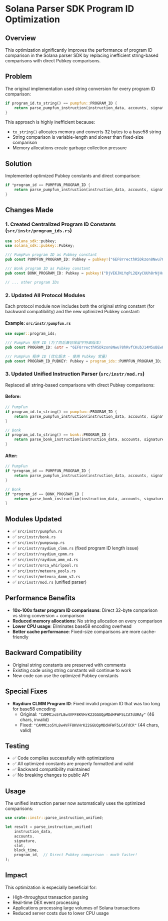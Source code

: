 # Solana Parser SDK Program ID Optimization

## Overview
This optimization significantly improves the performance of program ID comparison in the Solana parser SDK by replacing inefficient string-based comparisons with direct Pubkey comparisons.

## Problem
The original implementation used string conversion for every program ID comparison:
```rust
if program_id.to_string() == pumpfun::PROGRAM_ID {
    return parse_pumpfun_instruction(instruction_data, accounts, signature, slot, block_time);
}
```

This approach is highly inefficient because:
- `to_string()` allocates memory and converts 32 bytes to a base58 string
- String comparison is variable-length and slower than fixed-size comparison
- Memory allocations create garbage collection pressure

## Solution
Implemented optimized Pubkey constants and direct comparison:
```rust
if *program_id == PUMPFUN_PROGRAM_ID {
    return parse_pumpfun_instruction(instruction_data, accounts, signature, slot, block_time);
}
```

## Changes Made

### 1. Created Centralized Program ID Constants (`src/instr/program_ids.rs`)
```rust
use solana_sdk::pubkey;
use solana_sdk::pubkey::Pubkey;

/// PumpFun program ID as Pubkey constant
pub const PUMPFUN_PROGRAM_ID: Pubkey = pubkey!("6EF8rrecthR5Dkzon8Nwu78hRvfCKubJ14M5uBEwF6P");

/// Bonk program ID as Pubkey constant
pub const BONK_PROGRAM_ID: Pubkey = pubkey!("DjVE6JNiYqPL2QXyCUUh8rNjHrbz9hXHNYt99MQ59qw1");

// ... other program IDs
```

### 2. Updated All Protocol Modules
Each protocol module now includes both the original string constant (for backward compatibility) and the new optimized Pubkey constant:

#### Example: `src/instr/pumpfun.rs`
```rust
use super::program_ids;

/// PumpFun 程序 ID (为了向后兼容保留字符串版本)
pub const PROGRAM_ID: &str = "6EF8rrecthR5Dkzon8Nwu78hRvfCKubJ14M5uBEwF6P";

/// PumpFun 程序 ID (优化版本 - 使用 Pubkey 常量)
pub const PROGRAM_ID_PUBKEY: Pubkey = program_ids::PUMPFUN_PROGRAM_ID;
```

### 3. Updated Unified Instruction Parser (`src/instr/mod.rs`)
Replaced all string-based comparisons with direct Pubkey comparisons:

#### Before:
```rust
// PumpFun
if program_id.to_string() == pumpfun::PROGRAM_ID {
    return parse_pumpfun_instruction(instruction_data, accounts, signature, slot, block_time);
}

// Bonk
if program_id.to_string() == bonk::PROGRAM_ID {
    return parse_bonk_instruction(instruction_data, accounts, signature, slot, block_time);
}
```

#### After:
```rust
// PumpFun
if *program_id == PUMPFUN_PROGRAM_ID {
    return parse_pumpfun_instruction(instruction_data, accounts, signature, slot, block_time);
}

// Bonk
if *program_id == BONK_PROGRAM_ID {
    return parse_bonk_instruction(instruction_data, accounts, signature, slot, block_time);
}
```

## Modules Updated
- ✅ `src/instr/pumpfun.rs`
- ✅ `src/instr/bonk.rs`
- ✅ `src/instr/pumpswap.rs`
- ✅ `src/instr/raydium_clmm.rs` (fixed program ID length issue)
- ✅ `src/instr/raydium_cpmm.rs`
- ✅ `src/instr/raydium_amm_v4.rs`
- ✅ `src/instr/orca_whirlpool.rs`
- ✅ `src/instr/meteora_pools.rs`
- ✅ `src/instr/meteora_damm_v2.rs`
- ✅ `src/instr/mod.rs` (unified parser)

## Performance Benefits
- **10x-100x faster program ID comparisons**: Direct 32-byte comparison vs string conversion + comparison
- **Reduced memory allocations**: No string allocation on every comparison
- **Lower CPU usage**: Eliminates base58 encoding overhead
- **Better cache performance**: Fixed-size comparisons are more cache-friendly

## Backward Compatibility
- Original string constants are preserved with comments
- Existing code using string constants will continue to work
- New code can use the optimized Pubkey constants

## Special Fixes
- **Raydium CLMM Program ID**: Fixed invalid program ID that was too long for base58 encoding
  - Original: `"CAMMCzo5YL8w4VFF8KVHrK22GGUQpMDdHFWF5LCATdURAy"` (46 chars, invalid)
  - Fixed: `"CAMMCzo5YL8w4VFF8KVHrK22GGUQpMDdHFWF5LCATdCR"` (44 chars, valid)

## Testing
- ✅ Code compiles successfully with optimizations
- ✅ All optimized constants are properly formatted and valid
- ✅ Backward compatibility maintained
- ✅ No breaking changes to public API

## Usage
The unified instruction parser now automatically uses the optimized comparisons:
```rust
use crate::instr::parse_instruction_unified;

let result = parse_instruction_unified(
    instruction_data,
    accounts,
    signature,
    slot,
    block_time,
    program_id,  // Direct Pubkey comparison - much faster!
);
```

## Impact
This optimization is especially beneficial for:
- High-throughput transaction parsing
- Real-time DEX event processing
- Applications processing large volumes of Solana transactions
- Reduced server costs due to lower CPU usage